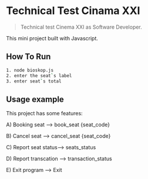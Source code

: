 # Technical Test Cinama XXI

> Technical test Cinema XXI as Software Developer.

This mini project built with Javascript.

## How To Run

```sh
1. node bioskop.js
2. enter the seat`s label
3. enter seat`s total
```

## Usage example
This project has some features:

A) Booking seat —> book_seat {seat_code}

B) Cancel seat —> cancel_seat {seat_code}

C) Report seat status—> seats_status

D) Report transcation —> transaction_status

E) Exit program —> Exit
